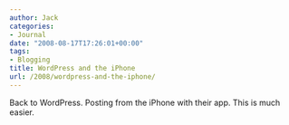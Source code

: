 ```yaml
---
author: Jack
categories:
- Journal
date: "2008-08-17T17:26:01+00:00"
tags:
- Blogging
title: WordPress and the iPhone
url: /2008/wordpress-and-the-iphone/
---
```


Back to WordPress. Posting from the iPhone with their app. This is much easier.